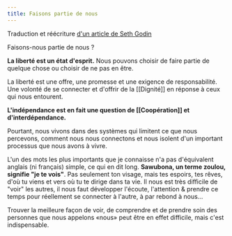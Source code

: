 ```yaml
---
title: Faisons partie de nous
---
```

Traduction et réécriture [d'un article de Seth Godin](https://seths.blog/2020/07/are-you-part-of-us/)

Faisons-nous partie de nous ?

**La liberté est un état d'esprit.** Nous pouvons choisir de faire partie de quelque chose ou choisir de ne pas en être.

La liberté est une offre, une promesse et une exigence de responsabilité. Une volonté de se connecter et d'offrir de la [[Dignité]] en réponse à ceux qui nous entourent.

**L'indépendance est en fait une question de [[Coopération]] et d'interdépendance.**

Pourtant, nous vivons dans des systèmes qui limitent ce que nous percevons, comment nous nous connectons et nous isolent d'un important processus que nous avons à vivre.

L'un des mots les plus importants que je connaisse n'a pas d'équivalent anglais (ni français) simple, ce qui en dit long. **Sawubona, un terme zoulou, signifie "je te vois"**. Pas seulement ton visage, mais tes espoirs, tes rêves, d'où tu viens et vers où tu te dirige dans ta vie. Il nous est très difficile de "voir" les autres, il nous faut développer l'écoute, l'attention & prendre ce temps pour réellement se connecter à l'autre, à par rebond à nous...

Trouver la meilleure façon de voir, de comprendre et de prendre soin des personnes que nous appelons «nous» peut être en effet difficile, mais c'est indispensable.